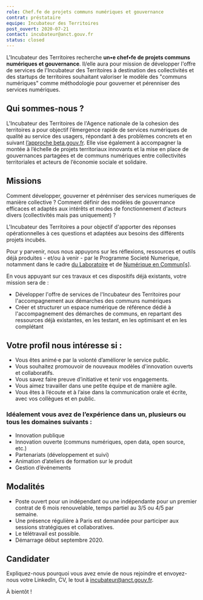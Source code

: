 ```yaml
---
role: Chef.fe de projets communs numériques et gouvernance
contrat: préstataire
equipe: Incubateur des Territoires
post_ouvert: 2020-07-21
contact: incubateur@anct.gouv.fr
status: closed
---
```


L'Incubateur des Territoires recherche **un•e chef•fe de projets communs numériques et gouvernance**. Il/elle aura pour mission de développer l'offre de services de l'Incubateur des Territoires à destination des collectivités et des startups de territoires souhaitant valoriser le modèle des "communs numériques" comme méthodologie pour gouverner et pérenniser des services numériques.

## Qui sommes-nous ?

L'Incubateur des Territoires de l'Agence nationale de la cohesion des territoires a pour objectif l’émergence rapide de services numériques de qualité au service des usagers, répondant à des problèmes concrets et en suivant [l’approche beta.gouv.fr](https://beta.gouv.fr/approche/). Elle vise également à accompagner la montée à l’échelle de projets territoriaux innovants et la mise en place de gouvernances partagées et de communs numériques entre collectivités territoriales et acteurs de l’économie sociale et solidaire.

## Missions

Comment développer, gouverner et pérénniser des services numeriques de manière collective ? Comment définir des modèles de gouvernance efficaces et adaptés aux intérêts et modes de fonctionnement d'acteurs divers (collectivités mais pas uniquement) ? 

L'Incubateur des Territoires a pour objectif d'apporter des réponses opérationnelles à ces questions et adaptées aux besoins des différents projets incubés. 

Pour y parvenir, nous nous appuyons sur les réflexions, ressources et outils déjà produites - et/ou à venir -  par le Programme Societé Numerique, notamment dans le cadre [du Laboratoire](https://labo.societenumerique.gouv.fr/) et de [Numérique en Commun[s]](https://participer.numerique-en-commun.fr/).

En vous appuyant sur ces travaux et ces dispositifs déjà existants, votre mission sera de : 
* Développer l'offre de services de l'Incubateur des Territoires pour l'accompagnement aux démarches des communs numériques
* Créer et structurer un espace numérique de référence dédié à l'accompagnement des démarches de communs, en repartant des ressources déjà existantes, en les testant, en les optimisant et en les complétant 

## Votre profil nous intéresse si :
- Vous êtes animé·e par la volonté d’améliorer le service public.
- Vous souhaitez promouvoir de nouveaux modèles d'innovation ouverts et collaboratifs.
- Vous savez faire preuve d’initiative et tenir vos engagements.
- Vous aimez travailler dans une petite équipe et de manière agile.
- Vous êtes à l’écoute et à l’aise dans la communication orale et écrite, avec vos collègues et en public.

### Idéalement vous avez de l’expérience dans un, plusieurs ou tous les domaines suivants :

- Innovation publique
- Innovation ouverte (communs numériques, open data, open source, etc.)
- Partenariats (développement et suivi)
- Animation d’ateliers de formation sur le produit
- Gestion d’événements 

## Modalités

- Poste ouvert pour un indépendant ou une indépendante pour un premier contrat de 6 mois renouvelable, temps partiel au 3/5 ou 4/5 par semaine. 
- Une présence régulière à Paris est demandée pour participer aux sessions stratégiques et collaboratives. 
- Le télétravail est possible. 
- Démarrage début septembre 2020.

## Candidater

Expliquez-nous pourquoi vous avez envie de nous rejoindre et envoyez-nous votre LinkedIn, CV, le tout à incubateur@anct.gouv.fr.

À bientôt !
